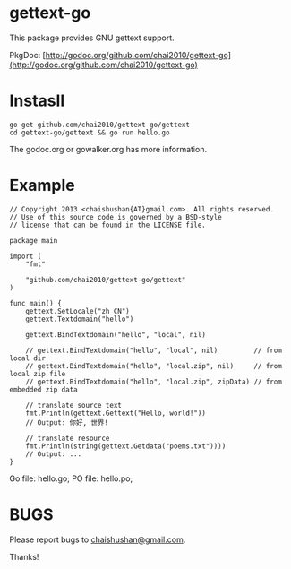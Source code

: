 gettext-go
==========

This package provides GNU gettext support.

PkgDoc: [http://godoc.org/github.com/chai2010/gettext-go](http://godoc.org/github.com/chai2010/gettext-go)

Instasll
========

	go get github.com/chai2010/gettext-go/gettext
	cd gettext-go/gettext && go run hello.go

The godoc.org or gowalker.org has more information.

Example
=======

	// Copyright 2013 <chaishushan{AT}gmail.com>. All rights reserved.
	// Use of this source code is governed by a BSD-style
	// license that can be found in the LICENSE file.

	package main

	import (
		"fmt"

		"github.com/chai2010/gettext-go/gettext"
	)

	func main() {
		gettext.SetLocale("zh_CN")
		gettext.Textdomain("hello")

		gettext.BindTextdomain("hello", "local", nil)

		// gettext.BindTextdomain("hello", "local", nil)         // from local dir
		// gettext.BindTextdomain("hello", "local.zip", nil)     // from local zip file
		// gettext.BindTextdomain("hello", "local.zip", zipData) // from embedded zip data

		// translate source text
		fmt.Println(gettext.Gettext("Hello, world!"))
		// Output: 你好, 世界!

		// translate resource
		fmt.Println(string(gettext.Getdata("poems.txt"))))
		// Output: ...
	}

Go file: hello.go; PO file: hello.po;

BUGS
====

Please report bugs to <chaishushan@gmail.com>.

Thanks!
